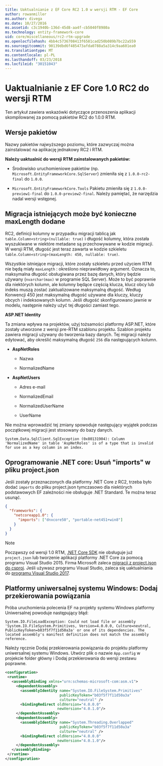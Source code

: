 ```yaml
---
title: Uaktualnianie z EF Core RC2 1.0 w wersji RTM - EF Core
author: rowanmiller
ms.author: divega
ms.date: 10/27/2016
ms.assetid: c3c1940b-136d-45d8-aa4f-cb5040f8980a
ms.technology: entity-framework-core
uid: core/miscellaneous/rc2-rtm-upgrade
ms.openlocfilehash: 4bb4c5736708413f6581cad250b089b7bc22a559
ms.sourcegitcommit: 90139dbd6f485473afda0788a5a314c9aa601ea0
ms.translationtype: MT
ms.contentlocale: pl-PL
ms.lasthandoff: 03/23/2018
ms.locfileid: "30151043"
---
```

# <a name="upgrading-from-ef-core-10-rc2-to-rtm"></a>Uaktualnianie z EF Core 1.0 RC2 do wersji RTM

Ten artykuł zawiera wskazówki dotyczące przenoszenia aplikacji skompilowanej za pomocą pakietów RC2 do 1.0.0 RTM.

## <a name="package-versions"></a>Wersje pakietów

Nazwy pakietów najwyższego poziomu, które zazwyczaj można zainstalować na aplikację jednakowy RC2 i RTM.

**Należy uaktualnić do wersji RTM zainstalowanych pakietów:**

* Środowisko uruchomieniowe pakietów (np. `Microsoft.EntityFrameworkCore.SqlServer`) zmieniła się z `1.0.0-rc2-final` do `1.0.0`.

* `Microsoft.EntityFrameworkCore.Tools` Pakietu zmieniła się z `1.0.0-preview1-final` do `1.0.0-preview2-final`. Należy pamiętać, że narzędzia nadal wersji wstępnej.

## <a name="existing-migrations-may-need-maxlength-added"></a>Migracja istniejących może być konieczne maxLength dodane

RC2, definicji kolumny w przypadku migracji tablicą jak `table.Column<string>(nullable: true)` i długość kolumny, która została wyszukiwane w niektóre metadane są przechowywane w kodzie migracji. W wersji RTM, długość jest teraz zawarta w kodzie szkieletu `table.Column<string>(maxLength: 450, nullable: true)`.

Wszystkie istniejące migracji, które zostały szkieletu przed użyciem RTM nie będą miały `maxLength` : określono nieprawidłowy argument. Oznacza to, maksymalna długość obsługiwana przez bazę danych, który będzie używany (`nvarchar(max)` w programie SQL Server). Może to być poprawnie dla niektórych kolumn, ale kolumny będące częścią klucza, klucz obcy lub indeks muszą zostać zaktualizowane maksymalną długość. Według Konwencji 450 jest maksymalną długość używane dla kluczy, kluczy obcych i indeksowanych kolumn. Jeśli długość skonfigurowano jawnie w modelu, następnie należy użyć tej długości zamiast tego.

**ASP.NET Identity**

Ta zmiana wpływa na projektów, użyj tożsamości platformy ASP.NET, które zostały utworzone z wersji pre-RTM szablonu projektu. Szablon projektu zawiera migracji używany do tworzenia bazy danych. Tej migracji należy edytować, aby określić maksymalną długość `256` dla następujących kolumn.

*  **AspNetRoles**

    * Nazwa

    * NormalizedName

*  **AspNetUsers**

   * Adres e-mail

   * NormalizedEmail

   * NormalizedUserName

   * UserName

Nie można wprowadzić tej zmiany spowoduje następujący wyjątek podczas początkowej migracji jest stosowany do bazy danych.

    System.Data.SqlClient.SqlException (0x80131904): Column 'NormalizedName' in table 'AspNetRoles' is of a type that is invalid for use as a key column in an index.

## <a name="net-core-remove-imports-in-projectjson"></a>Oprogramowanie .NET core: Usuń "imports" w pliku project.json

Jeśli zostały przeznaczonych dla platformy .NET Core z RC2, trzeba było dodać `imports` do pliku project.json tymczasowo dla niektórych podstawowych EF zależności nie obsługuje .NET Standard. Te można teraz usunąć.

``` json
{
  "frameworks": {
    "netcoreapp1.0": {
      "imports": ["dnxcore50", "portable-net451+win8"]
    }
  }
}
```

> [!NOTE]  
> Począwszy od wersji 1.0 RTM, [.NET Core SDK](https://www.microsoft.com/net/download/core) nie obsługuje już `project.json` lub tworzenie aplikacji platformy .NET Core za pomocą programu Visual Studio 2015. Firma Microsoft zaleca [migracji z project.json do csproj](https://docs.microsoft.com/dotnet/articles/core/migration/). Jeśli używasz programu Visual Studio, zaleca się uaktualniania do [programu Visual Studio 2017](https://www.visualstudio.com/downloads/).

## <a name="uwp-add-binding-redirects"></a>Platformy uniwersalnej systemu Windows: Dodaj przekierowania powiązania

Próba uruchomienia polecenia EF na projekty systemu Windows platformy Uniwersalnej powoduje następujący błąd:

    System.IO.FileLoadException: Could not load file or assembly 'System.IO.FileSystem.Primitives, Version=4.0.0.0, Culture=neutral, PublicKeyToken=b03f5f7f11d50a3a' or one of its dependencies. The located assembly's manifest definition does not match the assembly reference.

Należy ręcznie Dodaj przekierowania powiązania do projektu platformy uniwersalnej systemu Windows. Utwórz plik o nazwie `App.config` w projekcie folder główny i Dodaj przekierowania do wersji zestawu poprawne.

``` xml
<configuration>
 <runtime>
   <assemblyBinding xmlns="urn:schemas-microsoft-com:asm.v1">
     <dependentAssembly>
       <assemblyIdentity name="System.IO.FileSystem.Primitives"
                         publicKeyToken="b03f5f7f11d50a3a"
                         culture="neutral" />
       <bindingRedirect oldVersion="4.0.0.0"
                        newVersion="4.0.1.0"/>
     </dependentAssembly>
     <dependentAssembly>
       <assemblyIdentity name="System.Threading.Overlapped"
                         publicKeyToken="b03f5f7f11d50a3a"
                         culture="neutral" />
       <bindingRedirect oldVersion="4.0.0.0"
                        newVersion="4.0.1.0"/>
     </dependentAssembly>
   </assemblyBinding>
 </runtime>
</configuration>
```
